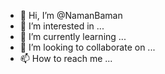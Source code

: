 - 👋 Hi, I’m @NamanBaman
- 👀 I’m interested in ...
- 🌱 I’m currently learning ...
- 💞️ I’m looking to collaborate on ...
- 📫 How to reach me ...

<!---
NamanBaman/NamanBaman is a ✨ special ✨ repository because its `README.md` (this file) appears on your GitHub profile.
You can click the Preview link to take a look at your changes.
--->
